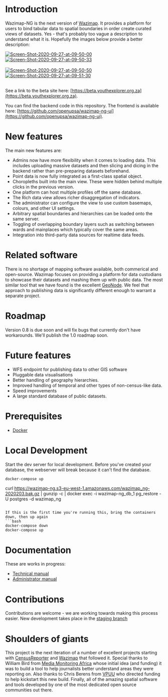 # Introduction
Wazimap-NG is the next version of [Wazimap](http://www.wazimap.co.za). It provides a platform for users to bind tabular data to spatial boundaries in order create curated views of datasets. Yes - that's probably too vague a description to understand what it is. Hopefully the images below provide a better description:

<a href="https://postimg.cc/G8XkZRhV" target="_blank"><img src="https://i.postimg.cc/G8XkZRhV/Screen-Shot-2020-09-27-at-09-50-00.png" alt="Screen-Shot-2020-09-27-at-09-50-00"/></a> <a href="https://postimg.cc/MM67PHx1" target="_blank"><img src="https://i.postimg.cc/MM67PHx1/Screen-Shot-2020-09-27-at-09-50-33.png" alt="Screen-Shot-2020-09-27-at-09-50-33"/></a><br/><br/>
<a href="https://postimg.cc/4HnzG0Yd" target="_blank"><img src="https://i.postimg.cc/4HnzG0Yd/Screen-Shot-2020-09-27-at-09-50-50.png" alt="Screen-Shot-2020-09-27-at-09-50-50"/></a> <a href="https://postimg.cc/MXsDL7nH" target="_blank"><img src="https://i.postimg.cc/MXsDL7nH/Screen-Shot-2020-09-27-at-09-51-30.png" alt="Screen-Shot-2020-09-27-at-09-51-30"/></a><br/><br/>

See a link to the beta site here: [https://beta.youthexplorer.org.za](https://beta.youthexplorer.org.za).

You can find the backend code in this repository. The frontend is available here: [https://github.com/openupsa/wazimap-ng-ui](https://github.com/openupsa/wazimap-ng-ui).

# New features

The main new features are:

* Admins now have more flexibility when it comes to loading data. This includes uploading massive datasets and then slicing and dicing in the backend rather than pre-preparing datasets beforehand.
* Point data is now fully integrated as a first-class spatial object. 
* Choropleths built into the main view. These were hidden behind multiple clicks in the previous version.
* One platform can host multiple profiles off the same database.
* The Rich data view allows richer disaggregation of indicators.
* The administrator can configure the view to use custom basemaps, colours, and other UI settings.
* Arbitrary spatial boundaries and hierarchies can be loaded onto the same server.
* Toggling of overlapping boundary layers such as switching between wards and mainplaces which typically cover the same areas.
* Integration into third-party data sources for realtime data feeds.

# Related software
There is no shortage of mapping software available, both commerical and open-source. Wazimap focuses on providing a platform for data custodians to showcase their datasets and mashing them up with public data. The most similar tool that we have found is the excellent [GeoNode](https://geonode.org/). We feel that approach to publishing data is significantly different enough to warrant a separate project.

# Roadmap
Version 0.8 is due soon and will fix bugs that currently don't have workarounds. We'll publish the 1.0 roadmap soon.

# Future features
* WFS endpoint for publishing data to other GIS software
* Pluggable data visualisations
* Better handling of geography hierarchies.
* Improved handling of temporal and other types of non-census-like data.
* Speed improvements
* A large standard database of public datasets.

# Prerequisites

- [Docker](https://docs.docker.com/docker-for-mac/install/)

# Local Development

Start the dev server for local development. Before you've created your database, the webserver will break because it can't find the database.
```bash
docker-compose up
```

curl https://wazimap-ng.s3-eu-west-1.amazonaws.com/wazimap_ng-2020203.bak.gz | gunzip -c | docker exec -i wazimap-ng_db_1 pg_restore -U postgres -d wazimap_ng
```

If this is the first time you're running this, bring the containers down, then up again
```bash
docker-compose down
docker-compose up
```

# Documentation
These are works in progress:

* [Technical manual](https://openup.gitbook.io/wazi-ng-technical/)
* [Administrator manual](https://openup.gitbook.io/wazimap-ng/)

# Contributions
Contributions are welcome - we are working towards making this process easier. New development takes place in the [staging branch](https://github.com/OpenUpSA/wazimap-ng/tree/staging)


# Shoulders of giants
This project is the next iteration of a number of excellent projects starting with [CensusReporter](https://censusreporter.org/) and [Wazimap](http://www.wazimap.co.za) that followed it. Special thanks to William Bird from [Media Monitoring Africa](https://mediamonitoringafrica.org) whose initial idea (and funding) it was to build a tool to help journalists better understand areas they were reporting on. Also thanks to Chris Berens from [VPUU](vpuu.org.za) who directed funding to help kickstart this new build. Finally, all of the amazing spatial software and tools developed by one of the most dedicated open source communities out there.
